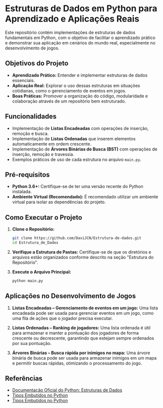 # Estruturas de Dados em Python para Aprendizado e Aplicações Reais

Este repositório contém implementações de estruturas de dados fundamentais em Python, com o objetivo de facilitar o aprendizado prático e demonstrar sua aplicação em cenários do mundo real, especialmente no desenvolvimento de jogos.

## Objetivos do Projeto

* **Aprendizado Prático:** Entender e implementar estruturas de dados essenciais.
* **Aplicação Real:** Explorar o uso dessas estruturas em situações cotidianas, como o gerenciamento de eventos em jogos.
* **Boas Práticas:** Promover a organização do código, modularidade e colaboração através de um repositório bem estruturado.

## Funcionalidades

* Implementação de **Listas Encadeadas** com operações de inserção, remoção e busca.
* Implementação de **Listas Ordenadas** que inserem elementos automaticamente em ordem crescente.
* Implementação de **Árvores Binárias de Busca (BST)** com operações de inserção, remoção e travessia.
* Exemplos práticos de uso de cada estrutura no arquivo `main.py`.

## Pré-requisitos

* **Python 3.6+:** Certifique-se de ter uma versão recente do Python instalada.
* **Ambiente Virtual (Recomendado):** É recomendado utilizar um ambiente virtual para isolar as dependências do projeto.

## Como Executar o Projeto

1.  **Clone o Repositório:**
    ```bash
    git clone https://github.com/DaviJCN/Estrutura-de-dados.git
    cd Estrutura_de_Dados
    ```

2.  **Verifique a Estrutura de Pastas:**
    Certifique-se de que os diretórios e arquivos estão organizados conforme descrito na seção "Estrutura do Repositório".

3.  **Execute o Arquivo Principal:**
    ```bash
    python main.py
    ```

## Aplicações no Desenvolvimento de Jogos

1.  **Listas Encadeadas – Gerenciamento de eventos em um jogo:**
    Uma lista encadeada pode ser usada para gerenciar eventos em um jogo, como uma fila de ações que o jogador precisa executar.

2.  **Listas Ordenadas – Ranking de jogadores:**
    Uma lista ordenada é útil para armazenar e manter a pontuação dos jogadores de forma crescente ou decrescente, garantindo que estejam sempre ordenados por sua pontuação.

3.  **Árvores Binárias – Busca rápida por inimigos no mapa:**
    Uma árvore binária de busca pode ser usada para armazenar inimigos em um mapa e permitir buscas rápidas, otimizando o processamento do jogo.

## Referências

* [Documentação Oficial do Python: Estruturas de Dados](https://docs.python.org/3/tutorial/datastructures.html)
* [Tipos Embutidos no Python](https://docs.python.org/3/library/stdtypes.html)
* [Tipos Embutidos no Python](https://www.youtube.com/watch?v=ix9cRaBkVe0)
